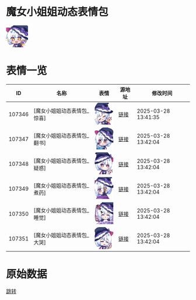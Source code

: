 # 魔女小姐姐动态表情包

<img src="./cover.png" height="60" alt="cover" />

# 表情一览

|ID|名称|表情|源地址|修改时间|
|----|----|----|----|----|
|107346|[魔女小姐姐动态表情包_惊喜]|<img src="./pic/107346_%5B魔女小姐姐动态表情包_惊喜%5D.gif" height="60" alt="惊喜"/>|[链接](https://i0.hdslb.com/bfs/emote/09dfcf125253784a0fd14d662bf890fb09fcc4a7.gif)|2025-03-28 13:41:35|
|107347|[魔女小姐姐动态表情包_翻书]|<img src="./pic/107347_%5B魔女小姐姐动态表情包_翻书%5D.gif" height="60" alt="翻书"/>|[链接](https://i0.hdslb.com/bfs/emote/bfaa43cc763259d7bf348d1b179d5a77a8f9d2f0.gif)|2025-03-28 13:42:04|
|107348|[魔女小姐姐动态表情包_疑惑]|<img src="./pic/107348_%5B魔女小姐姐动态表情包_疑惑%5D.gif" height="60" alt="疑惑"/>|[链接](https://i0.hdslb.com/bfs/emote/9474b9eadd7aef6eb72ccbcc09a5ed10604d185d.gif)|2025-03-28 13:42:04|
|107349|[魔女小姐姐动态表情包_煮药]|<img src="./pic/107349_%5B魔女小姐姐动态表情包_煮药%5D.gif" height="60" alt="煮药"/>|[链接](https://i0.hdslb.com/bfs/emote/a931409aadb1e08f6b5e474198f360746c0ecca7.gif)|2025-03-28 13:42:04|
|107350|[魔女小姐姐动态表情包_睡觉]|<img src="./pic/107350_%5B魔女小姐姐动态表情包_睡觉%5D.gif" height="60" alt="睡觉"/>|[链接](https://i0.hdslb.com/bfs/emote/5ff53ee67e3f35c7cc884ec5756ee0fdc5c20ab3.gif)|2025-03-28 13:42:04|
|107351|[魔女小姐姐动态表情包_大哭]|<img src="./pic/107351_%5B魔女小姐姐动态表情包_大哭%5D.gif" height="60" alt="大哭"/>|[链接](https://i0.hdslb.com/bfs/emote/2cae3f1223a9154ab9c9eca0083b579116cc3969.gif)|2025-03-28 13:42:04|

# 原始数据

[跳转](./raw.json)

